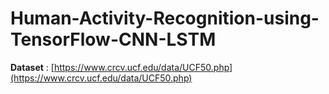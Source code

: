 
# Human-Activity-Recognition-using-TensorFlow-CNN-LSTM

**Dataset** : [https://www.crcv.ucf.edu/data/UCF50.php](https://www.crcv.ucf.edu/data/UCF50.php)
